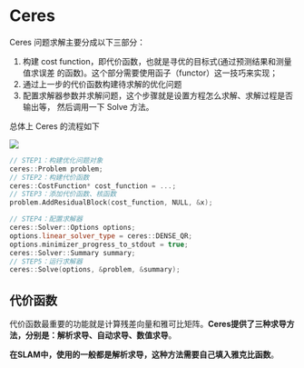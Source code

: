 # Ceres

Ceres 问题求解主要分成以下三部分：

1. 构建 cost function，即代价函数，也就是寻优的目标式(通过预测结果和测量值求误差 的函数)。这个部分需要使用函子（functor）这一技巧来实现；
2. 通过上一步的代价函数构建待求解的优化问题
3. 配置求解器参数并求解问题，这个步骤就是设置方程怎么求解、求解过程是否输出等， 然后调用一下 Solve 方法。

总体上 Ceres 的流程如下

![](https://i-blog.csdnimg.cn/blog_migrate/30b59c3bd423ca91ab1a37286f03faf4.png#pic_center)

```c++
// STEP1：构建优化问题对象
ceres::Problem problem;
// STEP2：构建代价函数
ceres::CostFunction* cost_function = ...; 
// STEP3：添加代价函数、核函数
problem.AddResidualBlock(cost_function, NULL, &x); 

// STEP4：配置求解器
ceres::Solver::Options options;
options.linear_solver_type = ceres::DENSE_QR;
options.minimizer_progress_to_stdout = true;
ceres::Solver::Summary summary;
// STEP5：运行求解器
ceres::Solve(options, &problem, &summary);
```

## 代价函数

代价函数最重要的功能就是计算残差向量和雅可比矩阵。**Ceres提供了三种求导方法，分别是：解析求导、自动求导、数值求导**。

**在SLAM中，使用的一般都是解析求导，这种方法需要自己填入雅克比函数**。